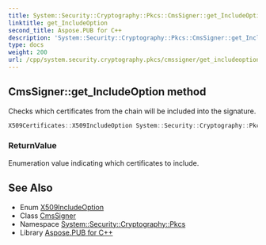 ```yaml
---
title: System::Security::Cryptography::Pkcs::CmsSigner::get_IncludeOption method
linktitle: get_IncludeOption
second_title: Aspose.PUB for C++
description: 'System::Security::Cryptography::Pkcs::CmsSigner::get_IncludeOption method. Checks which certificates from the chain will be included into the signature in C++.'
type: docs
weight: 200
url: /cpp/system.security.cryptography.pkcs/cmssigner/get_includeoption/
---
```

## CmsSigner::get_IncludeOption method


Checks which certificates from the chain will be included into the signature.

```cpp
X509Certificates::X509IncludeOption System::Security::Cryptography::Pkcs::CmsSigner::get_IncludeOption() const
```


### ReturnValue

Enumeration value indicating which certificates to include.

## See Also

* Enum [X509IncludeOption](../../../system.security.cryptography.x509certificates/x509includeoption/)
* Class [CmsSigner](../)
* Namespace [System::Security::Cryptography::Pkcs](../../)
* Library [Aspose.PUB for C++](../../../)
